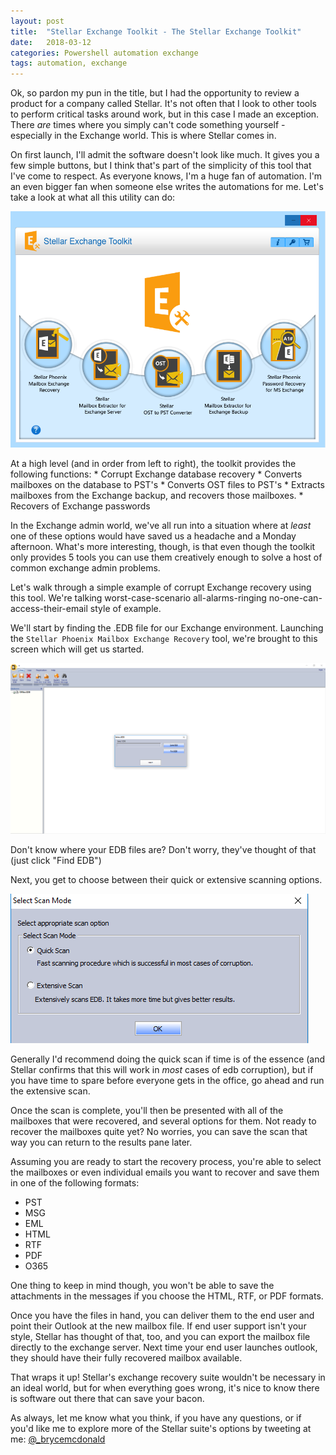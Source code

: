 ```yaml
---
layout: post
title:  "Stellar Exchange Toolkit - The Stellar Exchange Toolkit"
date:   2018-03-12
categories: Powershell automation exchange
tags: automation, exchange
---
```


Ok, so pardon my pun in the title, but I had the opportunity to review a product for a company called Stellar.  It's not often that I look to other tools to perform critical tasks around work, but in this case I made an exception.  There *are* times where you simply can't code something yourself - especially in the Exchange world.  This is where Stellar comes in.

On first launch, I'll admit the software doesn't look like much.  It gives you a few simple buttons, but I think that's part of the simplicity of this tool that I've come to respect.  As everyone knows, I'm a huge fan of automation.  I'm an even bigger fan when someone else writes the automations for me.  Let's take a look at what all this utility can do:

![Screen Shot 2018-03-12 at 04.18.20 PM](/images/stellar/GUI.png)

At a high level (and in order from left to right), the toolkit provides the following functions:
    * Corrupt Exchange database recovery
    * Converts mailboxes on the database to PST's
    * Converts OST files to PST's
    * Extracts mailboxes from the Exchange backup, and recovers those mailboxes.
    * Recovers of Exchange passwords


In the Exchange admin world, we've all run into a situation where at *least* one of these options would have saved us a headache and a Monday afternoon.  What's more interesting, though, is that even though the toolkit only provides 5 tools you can use them creatively enough to solve a host of common exchange admin problems.

Let's walk through a simple example of corrupt Exchange recovery using this tool.  We're talking worst-case-scenario all-alarms-ringing no-one-can-access-their-email style of example.

We'll start by finding the .EDB file for our Exchange environment.  Launching the `Stellar Phoenix Mailbox Exchange Recovery` tool, we're brought to this screen which will get us started.  

![Screen Shot 2018-03-12 at 04.35.15 PM](/images/stellar/Select.png)

Don't know where your EDB files are?  Don't worry, they've thought of that (just click "Find EDB")

Next, you get to choose between their quick or extensive scanning options.

![Screen Shot 2018-03-12 at 4.38.19 PM](/images/stellar/Scan.png)

Generally I'd recommend doing the quick scan if time is of the essence (and Stellar confirms that this will work in *most* cases of edb corruption), but if you have time to spare before everyone gets in the office, go ahead and run the extensive scan.

Once the scan is complete, you'll then be presented with all of the mailboxes that were recovered, and several options for them.  Not ready to recover the mailboxes quite yet?  No worries, you can save the scan that way you can return to the results pane later.

Assuming you are ready to start the recovery process, you're able to select the mailboxes or even individual emails you want to recover and save them in one of the following formats:

* PST
* MSG
* EML
* HTML
* RTF
* PDF
* O365

One thing to keep in mind though, you won't be able to save the attachments in the messages if you choose the HTML, RTF, or PDF formats.

Once you have the files in hand, you can deliver them to the end user and point their Outlook at the new mailbox file.  If end user support isn't your style, Stellar has thought of that, too, and you can export the mailbox file directly to the exchange server.  Next time your end user launches outlook, they should have their fully recovered mailbox available.

That wraps it up!  Stellar's exchange recovery suite wouldn't be necessary in an ideal world, but for when everything goes wrong, it's nice to know there is software out there that can save your bacon.

As always, let me know what you think, if you have any questions, or if you'd like me to explore more of the Stellar suite's options by tweeting at me: [@_brycemcdonald](http://www.twitter.com/_brycemcdonald)